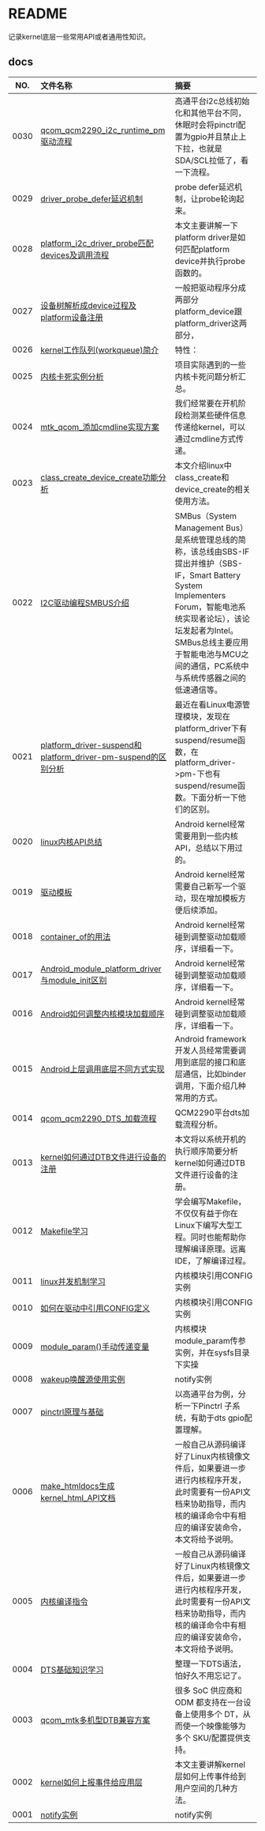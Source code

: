 # README

记录kernel底层一些常用API或者通用性知识。

## docs

NO.|文件名称|摘要
:--:|:--|:--
0030| [qcom_qcm2290_i2c_runtime_pm驱动流程](docs/0030_qcom_qcm2290_i2c_runtime_pm驱动流程.md) | 高通平台i2c总线初始化和其他平台不同，休眠时会将pinctrl配置为gpio并且禁止上下拉，也就是SDA/SCL拉低了，看一下流程。
0029| [driver_probe_defer延迟机制](docs/0029_driver_probe_defer延迟机制.md) | probe defer延迟机制，让probe轮询起来。
0028| [platform_i2c_driver_probe匹配devices及调用流程](docs/0028_platform_i2c_driver_probe匹配devices及调用流程.md) | 本文主要讲解一下platform driver是如何匹配platform device并执行probe函数的。
0027| [设备树解析成device过程及platform设备注册](docs/0027_设备树解析成device过程及platform设备注册.md) | 一般把驱动程序分成两部分platform_device跟platform_driver这两部分，
0026| [kernel工作队列(workqueue)简介](docs/0026_kernel工作队列(workqueue)简介.md) | 特性：
0025| [内核卡死实例分析](docs/0025_内核卡死实例分析.md) | 项目实际遇到的一些内核卡死问题分析汇总。
0024| [mtk_qcom_添加cmdline实现方案](docs/0024_mtk_qcom_添加cmdline实现方案.md) | 我们经常要在开机阶段检测某些硬件信息传递给kernel，可以通过cmdline方式传递。
0023| [class_create_device_create功能分析](docs/0023_class_create_device_create功能分析.md) | 本文介绍linux中class_create和device_create的相关使用方法。
0022| [I2C驱动编程SMBUS介绍](docs/0022_I2C驱动编程SMBUS介绍.md) | SMBus（System Management Bus）是系统管理总线的简称，该总线由SBS-IF提出并维护（SBS-IF，Smart Battery System Implementers Forum，智能电池系统实现者论坛），该论坛发起者为Intel。SMBus总线主要应用于智能电池与MCU之间的通信，PC系统中与系统传感器之间的低速通信等。
0021| [platform_driver-suspend和platform_driver-pm-suspend的区别分析](docs/0021_platform_driver-suspend和platform_driver-pm-suspend的区别分析.md) | 最近在看Linux电源管理模块，发现在platform_driver下有suspend/resume函数，在platform_driver->pm-下也有suspend/resume函数。下面分析一下他们的区别。
0020| [linux内核API总结](docs/0020_linux内核API总结.md) | Android kernel经常需要用到一些内核API，总结以下用过的。
0019| [驱动模板](docs/0019_驱动模板.md) | Android kernel经常需要自己新写一个驱动，现在增加模板方便后续添加。
0018| [container_of的用法](docs/0018_container_of的用法.md) | Android kernel经常碰到调整驱动加载顺序，详细看一下。
0017| [Android_module_platform_driver与module_init区别](docs/0017_Android_module_platform_driver与module_init区别.md) | Android kernel经常碰到调整驱动加载顺序，详细看一下。
0016| [Android如何调整内核模块加载顺序](docs/0016_Android如何调整内核模块加载顺序.md) | Android kernel经常碰到调整驱动加载顺序，详细看一下。
0015| [Android上层调用底层不同方式实现](docs/0015_Android上层调用底层不同方式实现.md) | Android framework开发人员经常需要调用到底层的接口和底层通信，比如binder调用，下面介绍几种常用的方式。
0014| [qcom_qcm2290_DTS_加载流程](docs/0014_qcom_qcm2290_DTS_加载流程.md) | QCM2290平台dts加载流程分析。
0013| [kernel如何通过DTB文件进行设备的注册](docs/0013_kernel如何通过DTB文件进行设备的注册.md) | 本文将以系统开机的执行顺序简要分析kernel如何通过DTB文件进行设备的注册。
0012| [Makefile学习](docs/0012_Makefile学习.md) | 学会编写Makefile，不仅仅有益于你在Linux下编写大型工程。同时也能帮助你理解编译原理。远离IDE，了解编译过程。
0011| [linux并发机制学习](docs/0011_linux并发机制学习.md) | 内核模块引用CONFIG实例
0010| [如何在驱动中引用CONFIG定义](docs/0010_如何在驱动中引用CONFIG定义.md) | 内核模块引用CONFIG实例
0009| [module_param()手动传递变量](docs/0009_module_param()手动传递变量.md) | 内核模块module_param传参实例，并在sysfs目录下实操
0008| [wakeup唤醒源使用实例](docs/0008_wakeup唤醒源使用实例.md) | notify实例
0007| [pinctrl原理与基础](docs/0007_pinctrl原理与基础.md) | 以高通平台为例，分析一下Pinctrl 子系统，有助于dts gpio配置理解。
0006| [make_htmldocs生成kernel_html_API文档](docs/0006_make_htmldocs生成kernel_html_API文档.md) | 一般自己从源码编译好了Linux内核镜像文件后，如果要进一步进行内核程序开发，此时需要有一份API文档来协助指导，而内核的编译命令中有相应的编译安装命令，本文将给予说明。
0005| [内核编译指令](docs/0005_内核编译指令.md) | 一般自己从源码编译好了Linux内核镜像文件后，如果要进一步进行内核程序开发，此时需要有一份API文档来协助指导，而内核的编译命令中有相应的编译安装命令，本文将给予说明。
0004| [DTS基础知识学习](docs/0004_DTS基础知识学习.md) | 整理一下DTS语法，怕好久不用忘记了。
0003| [qcom_mtk多机型DTB兼容方案](docs/0003_qcom_mtk多机型DTB兼容方案.md) | 很多 SoC 供应商和 ODM 都支持在一台设备上使用多个 DT，从而使一个映像能够为多个 SKU/配置提供支持。
0002| [kernel如何上报事件给应用层](docs/0002_kernel如何上报事件给应用层.md) | 本文主要讲解kernel层如何上传事件给到用户空间的几种方法。
0001| [notify实例](docs/0001_notify实例.md) | notify实例
